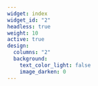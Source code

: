 ```yaml
---
widget: index
widget_id: "2"
headless: true
weight: 10
active: true
design:
  columns: "2"
  background:
    text_color_light: false
    image_darken: 0
---
```

